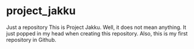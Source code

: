 # project_jakku
Just a repository
This is Project Jakku. Well, it does not mean anything. It just popped in my head when creating this repository.
Also, this is my first repository in Github.
